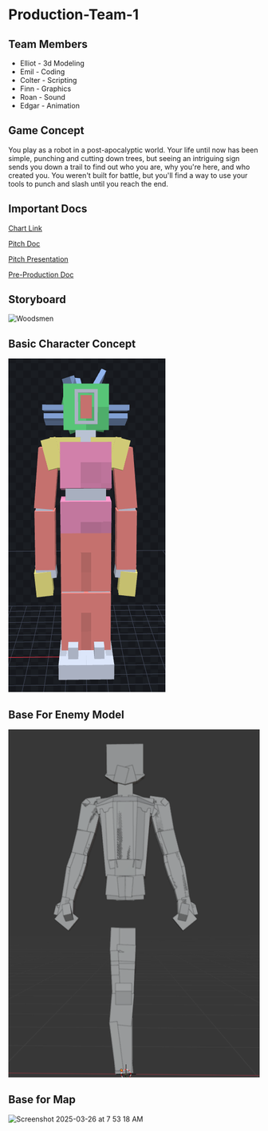 # Production-Team-1

## Team Members
* Elliot - 3d Modeling
* Emil - Coding
* Colter - Scripting
* Finn - Graphics
* Roan - Sound
* Edgar - Animation

## Game Concept
You play as a robot in a post-apocalyptic world. Your life until now has been simple, punching and cutting down trees, but seeing an intriguing sign sends you down a trail to find out who you are, why you're here, and who created you. You weren't built for battle, but you'll find a way to use your tools to punch and slash until you reach the end.

## Important Docs

[Chart Link](https://docs.google.com/spreadsheets/d/1gb-yZs5PIS4-eRLvfJc5O4DliXCMpXUk/edit?gid=3268689#gid=3268689)

[Pitch Doc](https://github.com/rabiescats/Production-Team-1/blob/main/docs/Game%20Pitch%20Doc.pdf)

[Pitch Presentation](https://github.com/rabiescats/Production-Team-1/blob/main/docs/Pitch%20Presentation.pdf)

[Pre-Production Doc](https://github.com/rabiescats/Production-Team-1/blob/main/docs/Pre-Production%20Doc.pdf)

## Storyboard

![Woodsmen](https://github.com/user-attachments/assets/84aa4098-6375-4961-9ee4-35ad6156ff00)

## Basic Character Concept
![Robot](https://github.com/rabiescats/Production-Team-1/blob/main/images/robotFull.png)


## Base For Enemy Model

![Enemy](https://github.com/rabiescats/Production-Team-1/blob/main/images/humanBase.png)

## Base for Map
![Screenshot 2025-03-26 at 7 53 18 AM](https://github.com/user-attachments/assets/d56153f2-b395-49e7-88a5-878c3ac302b6)
